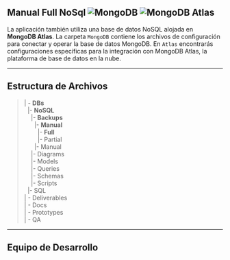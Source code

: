 ##  Manual Full NoSql ![MongoDB](https://img.shields.io/badge/MongoDB-%20-blue?style=flat&logo=mongodb)  ![MongoDB Atlas](https://img.shields.io/badge/MongoDB%20Atlas-%20-green?style=flat&logo=mongodb)

La aplicación también utiliza una base de datos NoSQL alojada en **MongoDB Atlas**. La carpeta `MongoDB` contiene los archivos de configuración para conectar y operar la base de datos MongoDB. En `Atlas` encontrarás configuraciones específicas para la integración con MongoDB Atlas, la plataforma de base de datos en la nube.

---

## Estructura de Archivos

>| - **DBs** <br>
> &nbsp;&nbsp;|- **NoSQL**<br>
> &nbsp;&nbsp;&nbsp;&nbsp;|- **Backups**<br>
> &nbsp;&nbsp;&nbsp;&nbsp;&nbsp;&nbsp;|- **Manual**<br>
> &nbsp;&nbsp;&nbsp;&nbsp;&nbsp;&nbsp;&nbsp;&nbsp;|- **Full**<br>
> &nbsp;&nbsp;&nbsp;&nbsp;&nbsp;&nbsp;&nbsp;&nbsp;|- Partial<br>
> &nbsp;&nbsp;&nbsp;&nbsp;&nbsp;&nbsp;|- Manual<br>
> &nbsp;&nbsp;&nbsp;&nbsp;|- Diagrams<br>
> &nbsp;&nbsp;&nbsp;&nbsp;|- Models<br>
> &nbsp;&nbsp;&nbsp;&nbsp;|- Queries<br>
> &nbsp;&nbsp;&nbsp;&nbsp;|- Schemas<br>
> &nbsp;&nbsp;&nbsp;&nbsp;|- Scripts<br>
> &nbsp;&nbsp;|- SQL<br>
>| - Deliverables<br>
>| - Docs<br>
>| - Prototypes<br>
>| - QA <br>

---

## Equipo de Desarrollo



